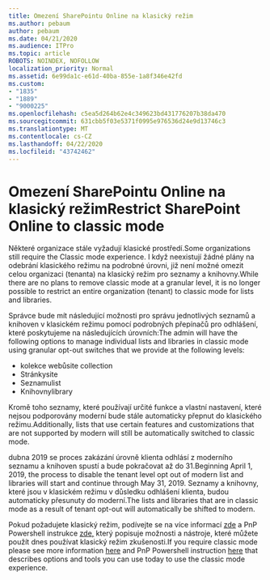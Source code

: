 ```yaml
---
title: Omezení SharePointu Online na klasický režim
ms.author: pebaum
author: pebaum
ms.date: 04/21/2020
ms.audience: ITPro
ms.topic: article
ROBOTS: NOINDEX, NOFOLLOW
localization_priority: Normal
ms.assetid: 6e99da1c-e61d-40ba-855e-1a8f346e42fd
ms.custom:
- "1835"
- "1889"
- "9000225"
ms.openlocfilehash: c5ea5d264b62e4c349623bd431776207b38da470
ms.sourcegitcommit: 631cbb5f03e5371f0995e976536d24e9d13746c3
ms.translationtype: MT
ms.contentlocale: cs-CZ
ms.lasthandoff: 04/22/2020
ms.locfileid: "43742462"
---
```

# <a name="restrict-sharepoint-online-to-classic-mode"></a><span data-ttu-id="284b1-102">Omezení SharePointu Online na klasický režim</span><span class="sxs-lookup"><span data-stu-id="284b1-102">Restrict SharePoint Online to classic mode</span></span>

<span data-ttu-id="284b1-103">Některé organizace stále vyžadují klasické prostředí.</span><span class="sxs-lookup"><span data-stu-id="284b1-103">Some organizations still require the Classic mode experience.</span></span> <span data-ttu-id="284b1-104">I když neexistují žádné plány na odebrání klasického režimu na podrobné úrovni, již není možné omezit celou organizaci (tenanta) na klasický režim pro seznamy a knihovny.</span><span class="sxs-lookup"><span data-stu-id="284b1-104">While there are no plans to remove classic mode at a granular level, it is no longer possible to restrict an entire organization (tenant) to classic mode for lists and libraries.</span></span>

<span data-ttu-id="284b1-105">Správce bude mít následující možnosti pro správu jednotlivých seznamů a knihoven v klasickém režimu pomocí podrobných přepínačů pro odhlášení, které poskytujeme na následujících úrovních:</span><span class="sxs-lookup"><span data-stu-id="284b1-105">The admin will have the following options to manage individual lists and libraries in classic mode using granular opt-out switches that we provide at the following levels:</span></span>

- <span data-ttu-id="284b1-106">kolekce webů</span><span class="sxs-lookup"><span data-stu-id="284b1-106">site collection</span></span>
- <span data-ttu-id="284b1-107">Stránky</span><span class="sxs-lookup"><span data-stu-id="284b1-107">site</span></span>
- <span data-ttu-id="284b1-108">Seznamu</span><span class="sxs-lookup"><span data-stu-id="284b1-108">list</span></span>
- <span data-ttu-id="284b1-109">Knihovny</span><span class="sxs-lookup"><span data-stu-id="284b1-109">library</span></span>

<span data-ttu-id="284b1-110">Kromě toho seznamy, které používají určité funkce a vlastní nastavení, které nejsou podporovány moderní bude stále automaticky přepnut do klasického režimu.</span><span class="sxs-lookup"><span data-stu-id="284b1-110">Additionally, lists that use certain features and customizations that are not supported by modern will still be automatically switched to classic mode.</span></span>

<span data-ttu-id="284b1-111">dubna 2019 se proces zakázání úrovně klienta odhlásí z moderního seznamu a knihoven spustí a bude pokračovat až do 31.</span><span class="sxs-lookup"><span data-stu-id="284b1-111">Beginning April 1, 2019, the process to disable the tenant level opt out of modern list and libraries will start and continue through May 31, 2019.</span></span>  <span data-ttu-id="284b1-112">Seznamy a knihovny, které jsou v klasickém režimu v důsledku odhlášení klienta, budou automaticky přesunuty do moderní.</span><span class="sxs-lookup"><span data-stu-id="284b1-112">The lists and libraries that are in classic mode as a result of tenant opt-out will automatically be shifted to modern.</span></span>

<span data-ttu-id="284b1-113">Pokud požadujete klasický režim, podívejte se na více informací [zde](https://techcommunity.microsoft.com/t5/Microsoft-SharePoint-Blog/Delivering-SharePoint-modern-experiences/ba-p/315023) a PnP Powershell instrukce [zde,](https://docs.microsoft.com/sharepoint/dev/transform/modernize-userinterface-lists-and-libraries-optout) který popisuje možnosti a nástroje, které můžete použít dnes používat klasický režim zkušenosti.</span><span class="sxs-lookup"><span data-stu-id="284b1-113">If you require classic mode please see more information [here](https://techcommunity.microsoft.com/t5/Microsoft-SharePoint-Blog/Delivering-SharePoint-modern-experiences/ba-p/315023) and PnP Powershell instruction [here](https://docs.microsoft.com/sharepoint/dev/transform/modernize-userinterface-lists-and-libraries-optout) that describes options and tools you can use today to use the classic mode experience.</span></span>
